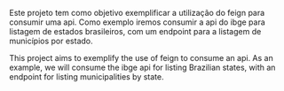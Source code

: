 Este projeto tem como objetivo exemplificar a utilização do feign para consumir uma api. Como exemplo iremos consumir a api do ibge para listagem de estados brasileiros, com um endpoint para a listagem de municípios por estado.

This project aims to exemplify the use of feign to consume an api. As an example, we will consume the ibge api for listing Brazilian states, with an endpoint for listing municipalities by state.